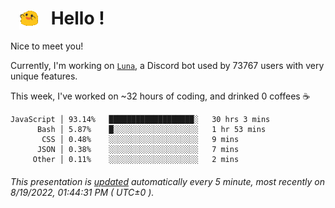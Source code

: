 <h1>   <img src="./spoinky.gif" style="vertical-align:middle;" width="30px">   Hello ! </h1>

Nice to meet you!

Currently, I'm working on <a href='https://github.com/Asgarrrr/Luna'>`Luna`</a>, a Discord bot used by 73767 users with very unique features.

This week, I've worked on ~32 hours of coding, and drinked 0 coffees ☕

```
JavaScript │ 93.14%   ███████████████████░   30 hrs 3 mins
      Bash │ 5.87%    █░░░░░░░░░░░░░░░░░░░   1 hr 53 mins
       CSS │ 0.48%    ░░░░░░░░░░░░░░░░░░░░   9 mins
      JSON │ 0.38%    ░░░░░░░░░░░░░░░░░░░░   7 mins
     Other │ 0.11%    ░░░░░░░░░░░░░░░░░░░░   2 mins
```

###### This presentation is [updated](https://github.com/Asgarrrr) automatically every 5 minute, most recently on 8/19/2022, 01:44:31 PM ( UTC±0 ).